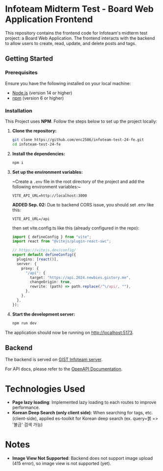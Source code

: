 # Infoteam Midterm Test - Board Web Application Frontend

This repository contains the frontend code for Infoteam's midterm test project: a Board Web Application. The frontend interacts with the backend to allow users to create, read, update, and delete posts and tags.

## Getting Started

### Prerequisites

Ensure you have the following installed on your local machine:

- [Node.js](https://nodejs.org/) (version 14 or higher)
- [npm](https://www.npmjs.com/) (version 6 or higher)

### Installation

This Project uses **NPM**. Follow the steps below to set up the project locally:

1. **Clone the repository:**

   ```bash
   git clone https://github.com/enc2586/infoteam-test-24-fe.git
   cd infoteam-test-24-fe
   ```

2. **Install the dependencies:**

   ```bash
   npm i
   ```

3. **Set up the environment variables:**

   ~Create a `.env` file in the root directory of the project and add the following environment variables:~

   ```env
   VITE_API_URL=http://localhost:3000
   ```

   **ADDED Sep. 02:** Due to backend CORS issue, you should set .env like this:

   ```env
   VITE_API_URL=/api
   ```

   then set vite.config.ts like this (already configured in the repo):

   ```ts
   import { defineConfig } from "vite";
   import react from "@vitejs/plugin-react-swc";
   
   // https://vitejs.dev/config/
   export default defineConfig({
     plugins: [react()],
     server: {
       proxy: {
         "/api": {
           target: "https://api.2024.newbies.gistory.me",
           changeOrigin: true,
           rewrite: (path) => path.replace(/^\/api/, ""),
         },
       },
     },
   });

   ```
   

5. **Start the development server:**

   ```bash
   npm run dev
   ```

The application should now be running on [http://localhost:5173](http://localhost:5173).

## Backend

The backend is served on [GIST Infoteam server](https://api.2024.newbies.gistory.me).

For API docs, please refer to the [OpenAPI Documentation](https://api.2024.newbies.gistory.me/swagger-ui/index.html#/).

# Technologies Used

- **Page lazy loading**: Implemented lazy loading to each routes to improve performance.
- **Korean Deep Search (only client side)**: When searching for tags, etc. (client-side), applied es-toolkit for Korean deep search (ex. query=붉 => '불금' 검색 가능)

# Notes

- **Image View Not Supported**: Backend does not support image upload (415 error), so image view is not supported (yet).
